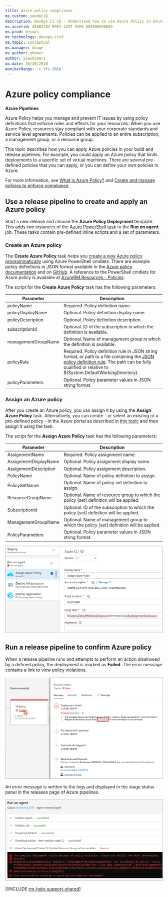 ```yaml
---
title: Azure policy compliance
ms.custom: seodec18
description: DevOps CI CD - Understand how to use Azure Policy in Azure Pipelines and Team Foundation Server (TFS)
ms.assetid: 4EAB3C63-B9E2-4397-92E6-DD56960368A9
ms.prod: devops
ms.technology: devops-cicd
ms.topic: conceptual
ms.manager: douge
ms.author: ahomer
author: alexhomer1
ms.date: 10/30/2018
monikerRange: '> tfs-2018'
---
```


# Azure policy compliance

**Azure Pipelines**

Azure Policy helps you manage and prevent IT issues by using policy definitions
that enforce rules and effects for your resources. When you use Azure Policy,
resources stay compliant with your corporate standards and service level agreements.
Policies can be applied to an entire subscription, a management group, or a resource group. 

This topic describes how you can apply Azure policies in your build and release
pipelines. For example, you could apply an Azure policy that limits deployments
to a specific set of virtual machines. There are several pre-defined policies
that you can apply, or you can define your own policies in Azure.

For more information, see [What is Azure Policy?](https://docs.microsoft.com/azure/governance/policy/overview)
and [Create and manage policies to enforce compliance](https://docs.microsoft.com/azure/governance/policy/tutorials/create-and-manage).

## Use a release pipeline to create and apply an Azure policy

Start a new release and choose the **Azure Policy Deployment** template.
This adds two instances of the [Azure PowerShell task](../tasks/utility/powershell.md) to the **Run on agent** job.
These tasks contain pre-defined inline scripts and a set of parameters.

### Create an Azure policy

The **Create Azure Policy** task helps you [create a new Azure policy programmatically](https://docs.microsoft.com/azure/governance/policy/how-to/programmatically-create)
using Azure PowerShell cmdlets. There are example policy definitions in JSON format available in the
[Azure policy documentation](https://docs.microsoft.com/azure/governance/policy/samples/0)
and on [GitHub](https://github.com/Azure/azure-policy). A reference to the PowerShell cmdlets for Azure
policy is available at [AzureRM.Resources - Policies](https://docs.microsoft.com/powershell/module/azurerm.resources/?view=azurermps-6.11.0#policies).  

The script for the **Create Azure Policy** task has the following parameters: 

| Parameter | Description |
| --- | --- |
| policyName | Required. Policy definition name. |
| policyDisplayName | Optional. Policy definition display name. |
| policyDescription | Optional. Policy definition description. |
| subscriptionId | Optional. ID of the subscription in which the definition is available. |
| managementGroupName | Optional. Name of management group in which the definition is available. |
| policyRule | Required. Policy definition rule in JSON string format, or path to a file containing the [JSON policy definition rule](https://docs.microsoft.com/azure/governance/policy/concepts/definition-structure). The path can be fully qualified or relative to $(System.DefaultWorkingDirectory). |
| policyParameters | Optional. Policy parameter values in JSON string format. | 

### Assign an Azure policy

After you create an Azure policy, you can assign it by using the **Assign Azure Policy** task. 
Alternatively, you can create - or select an existing or a pre-defined policy - in the 
Azure portal as described in [this topic](https://docs.microsoft.com/azure/governance/policy/tutorials/create-and-manage)
and then assign it using the task.

The script for the **Assign Azure Policy** task has the following parameters:

| Parameter | Description |
| --- | --- |
| AssignmentName | Required. Policy assignment name. |
| AssignmentDisplayName | Optional. Policy assignment display name. |
| AssignmentDescription | Optional. Policy assignment description. |
| PolicyName | Optional. Name of policy definition to assign. |
| PolicySetName | Optional. Name of policy set definition to assign. |
| ResourceGroupName | Optional. Name of resource group to which the policy [set] definition will be applied. |
| SubscriptionId | Optional. ID of the subscription to which the policy [set] definition will be applied. |
| ManagementGroupName | Optional. Name of management group to which the policy [set] definition will be applied. |
| PolicyParameters | Optional. Policy parameter values in JSON string format. |

![Assigning an Azure Policy](_img/azure-policy-01.png)

## Run a release pipeline to confirm Azure policy 

When a release pipeline runs and attempts to perform an action disallowed by
a defined policy, the deployment is marked as **Failed**. The error
message contains a link to view policy violations.

![Azure Policy failure message](_img/azure-policy-02.png)

An error message is written to the logs and displayed in 
the stage status panel in the releases page of Azure pipelines.

![Azure Policy failure in log](_img/azure-policy-03.png)

<!--
## View assigned Azure policies

The **Policy Violations** tab in the **Releases** page of Azure Pipelines
lists the assigned policy violations. Each one links to the matching
policy definition in the Azure portal. From here you can view more information
about the policy and its conditions.

![Azure Policy Violations tab](_img/azure-policy-04.png)
-->

[!INCLUDE [rm-help-support-shared](../_shared/rm-help-support-shared.md)]
